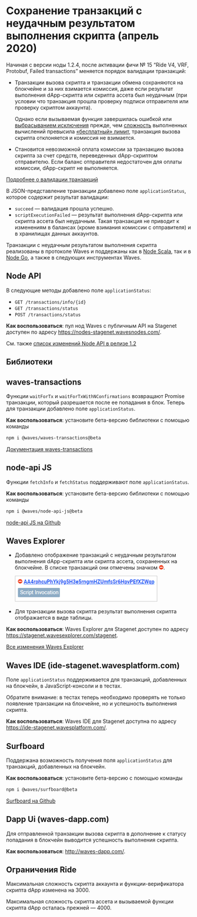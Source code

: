 # Сохранение транзакций с неудачным результатом выполнения скрипта (апрель 2020)

Начиная с версии ноды 1.2.4, после активации фичи №&nbsp;15 “Ride V4, VRF, Protobuf, Failed transactions” меняется порядок валидации транзакций:

* Транзакции вызова скрипта и транзакции обмена сохраняются на блокчейне и за них взимается комиссия, даже если результат выполнения dApp-скрипта или скрипта ассета был неудачным (при условии что транзакция прошла проверку подписи отправителя или проверку скриптом аккаунта).

   Однако если вызываемая функция завершилась ошибкой или [выбрасыванием исключения](/ru/ride/exceptions) прежде, чем [сложность](/ru/ride/base-concepts/complexity) выполненных вычислений превысила [«бесплатный» лимит](/ru/ride/limits/), транзакция вызова скрипта отклоняется и комиссия не взимается.
   
* Становится невозможной оплата комиссии за транзакцию вызова скрипта за счет средств, переведенных dApp-скриптом отправителю. Если баланс отправителя недостаточен для оплаты комиссии, dApp-скрипт не выполняется.

[Подробнее о валидации транзакций](/ru/blockchain/transaction/transaction-validation)

В JSON-представление транзакции добавлено поле `applicationStatus`, которое содержит результат валидации:
* `succeed` — валидация прошла успешно.
* `scriptExecutionFailed` — результат выполнения dApp-скрипта или скрипта ассета был неудачным. Такая транзакция не приводит к изменениям в балансах (кроме взимания комиссии с отправителя) и в хранилищах данных аккаунтов.

Транзакции с неудачным результатом выполнения скрипта реализованы в протоколе Waves и поддержаны как в [Node Scala](https://github.com/wavesplatform/Waves/releases), так и в [Node Go](https://github.com/wavesplatform/gowaves/releases/), а также в следующих инструментах Waves.

## Node API

В следующие методы добавлено поле `applicationStatus`:

   * `GET /transactions/info/{id}`
   * `GET /transactions/status`
   * `POST /transactions/status`

**Как воспользоваться**: пул нод Waves с публичным API на Stagenet доступен по адресу <https://nodes-stagenet.wavesnodes.com/>.

См. также [список изменений Node API в релизе 1.2](/ru/keep-in-touch/release-notes#обновление-node-api)

## Библиотеки

## waves-transactions

Функции `waitForTx` и `waitForTxWithNConfirmations` возвращают Promise транзакции, который разрешается после ее попадания в блок. Теперь для транзакции добавлено поле `applicationStatus`.

**Как воспользоваться**: установите бета-версию библиотеки с помощью команды

```bash
npm i @waves/waves-transactions@beta
```

[Документация waves-transactions](https://wavesplatform.github.io/waves-transactions/)

## node-api JS

Функции `fetchInfo` и `fetchStatus` поддерживают поле `applicationStatus`.

**Как воспользоваться**: установите бета-версию библиотеки с помощью команды

```bash
npm i @waves/node-api-js@beta
```

[node-api JS на Github](https://github.com/wavesplatform/node-api-js/)

## Waves Explorer

* Добавлено отображение транзакций с неудачным результатом выполнения dApp-скрипта или скрипта ассета, сохраненных на блокчейне. В списке транзакций они отмечены значком ![](./_assets/stop.png).

   ![](./_assets/failed-transaction.png)

* Для транзакции вызова скрипта результат выполнения скрипта отображается в виде таблицы.

**Как воспользоваться**: Waves Explorer для Stagenet доступен по адресу <https://stagenet.wavesexplorer.com/stagenet>.

[Все изменения Waves Explorer](/ru/keep-in-touch/release-notes#waves-explorer)

## Waves IDE (ide-stagenet.wavesplatform.com)

Поле `applicationStatus` поддерживается для транзакций, добавленных на блокчейн, в JavaScript-консоли и в тестах.

Обратите внимание: в тестах теперь необходимо проверять не только появление транзакции на блокчейне, но и успешность выполнения скрипта.

**Как воспользоваться**: Waves IDE для Stagenet доступна по адресу <https://ide-stagenet.wavesplatform.com/>.

## Surfboard

Поддержана возможность получения поля `applicationStatus` для транзакций, добавленных на блокчейн.

**Как воспользоваться**: установите бета-версию с помощью команды

```bash
npm i @waves/surfboard@beta
```

[Surfboard на Github](https://github.com/wavesplatform/surfboard)

## Dapp Ui (waves-dapp.com)

Для отправленной транзакции вызова скрипта в дополнение к статусу попадания в блокчейн выводится успешность выполнения скрипта.

**Как воспользоваться**: <http://waves-dapp.com/>.

## Ограничения Ride

Максимальная сложность скрипта аккаунта и функции-верификатора скрипта dApp изменена на 3000.

Максимальная сложность скрипта ассета и вызываемой функции скрипта dApp осталась прежней — 4000.
